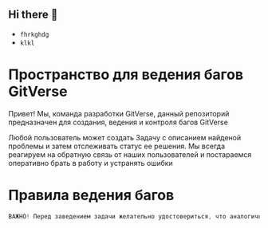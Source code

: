 ## Hi there 👋

<!--
**ifox777/ifox777** is a ✨ _special_ ✨ repository because its `README.md` (this file) appears on your GitHub profile.

Here are some ideas to get you started:

- 🔭 I’m currently working on ...
- 🌱 I’m currently learning ...
- 👯 I’m looking to collaborate on ...
- 🤔 I’m looking for help with ...
- 💬 Ask me about ...
- 📫 How to reach me: ...
- 😄 Pronouns: ...
- ⚡ Fun fact: ...
-->
* `fhrkghdg`
* `klkl`
  
# Пространство для ведения багов GitVerse

Привет!
Мы, команда разработки GitVerse, данный репозиторий предназначен для создания, ведения и контроля багов GitVerse

Любой пользователь может создать Задачу с описанием найденой проблемы и затем отслеживать статус ее решения.
Мы всегда реагируем на обратную связь от наших пользователей и постараемся оперативно брать в работу и устранять ошибки

# Правила ведения багов 

```java
ВАЖНО! Перед заведением задачи желательно удостовериться, что аналогичной нет в списке, воспользовавшись Поиском
```
